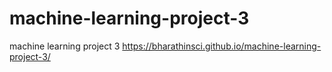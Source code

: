 # machine-learning-project-3
machine learning project 3
https://bharathinsci.github.io/machine-learning-project-3/

